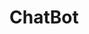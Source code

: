 # ChatBot
<link href="https://trial.chatcompose.com/static/trial/all/global/export/css/main.5b1bd1fd.css" rel="stylesheet">    <script async type="text/javascript" src="https://trial.chatcompose.com/static/trial/all/global/export/js/main.a7059cb5.js?user=trial_cactricentral&lang=ES" user="trial_cactricentral" lang="ES"></script>  
